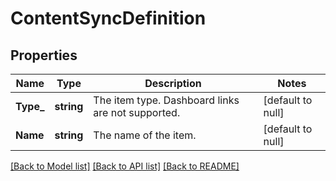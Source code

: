 # ContentSyncDefinition

## Properties
Name | Type | Description | Notes
------------ | ------------- | ------------- | -------------
**Type_** | **string** | The item type. Dashboard links are not supported. | [default to null]
**Name** | **string** | The name of the item. | [default to null]

[[Back to Model list]](../README.md#documentation-for-models) [[Back to API list]](../README.md#documentation-for-api-endpoints) [[Back to README]](../README.md)

